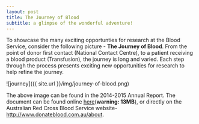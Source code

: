 ```yaml
---
layout: post
title: The Journey of Blood
subtitle: a glimpse of the wonderful adventure!
---
```


To showcase the many exciting opportunties for research at the Blood Service, consider the following picture - **The Journey of Blood**. From the point of donor first contact (National Contact Centre), to a patient receiving a blood product (Transfusion), the journey is long and varied. Each step through the process presents exciting new  opportunities for research to help refine the journey.   

![journey]({{ site.url }}/img/journey-of-blood.png)

The above image can be found in the 2014-2015 Annual Report. The document can be found online [here]({{site.url}}/uploads/Annual-Report-2015.pdf)(**warning: 13MB**), or directly on the Australian Red Cross Blood Service website- http://www.donateblood.com.au/about.
